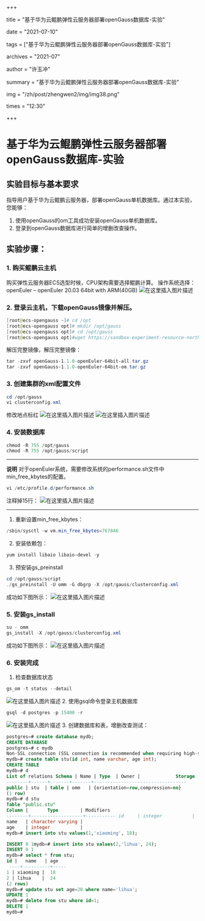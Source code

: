 ﻿+++

title = "基于华为云鲲鹏弹性云服务器部署openGauss数据库-实验"

date = "2021-07-10"

tags = ["基于华为云鲲鹏弹性云服务器部署openGauss数据库-实验"] 

archives = "2021-07" 

author = "许玉冲" 

summary = "基于华为云鲲鹏弹性云服务器部署openGauss数据库-实验"

img = "/zh/post/zhengwen2/img/img38.png" 

times = "12:30"

+++

# 基于华为云鲲鹏弹性云服务器部署openGauss数据库-实验<a name="ZH-CN_TOPIC_0000001085018737"></a>

## 实验目标与基本要求

指导用户基于华为云鲲鹏云服务器，部署openGauss单机数据库。通过本实验，您能够：

 1. 使用openGauss的om工具成功安装openGauss单机数据库。
 2. 登录到openGauss数据库进行简单的增删改查操作。

## 实验步骤：
### 1. 购买鲲鹏云主机
购买弹性云服务器ECS选型时候，CPU架构需要选择鲲鹏计算。
操作系统选择：openEuler – openEuler 20.03 64bit with ARM(40GB)
![在这里插入图片描述](https://img-blog.csdnimg.cn/20210706164107342.png?x-oss-process=image/watermark,type_ZmFuZ3poZW5naGVpdGk,shadow_10,text_aHR0cHM6Ly9ibG9nLmNzZG4ubmV0L0dhdXNzREI=,size_16,color_FFFFFF,t_70#pic_center)
### 2. 登录云主机，下载openGauss镜像并解压。
```powershell
[root@ecs-opengauss ~]# cd /opt
[root@ecs-opengauss opt]# mkdir /opt/gauss
[root@ecs-opengauss opt]# cd /opt/gauss
[root@ecs-opengauss opt]#wget https://sandbox-experiment-resource-north-4.obs.cn-north-4.myhuaweicloud.com/opengauss-install/openGauss-1.1.0-openEuler-64bit-all.tar.gz
```
解压完整镜像，解压完整镜像：
```powershell
tar -zxvf openGauss-1.1.0-openEuler-64bit-all.tar.gz
tar -zxvf openGauss-1.1.0-openEuler-64bit-om.tar.gz
```
### 3. 创建集群的xml配置文件
```powershell
cd /opt/gauss
vi clusterconfig.xml
```
修改地点标红
![在这里插入图片描述](https://img-blog.csdnimg.cn/20210706164202312.png?x-oss-process=image/watermark,type_ZmFuZ3poZW5naGVpdGk,shadow_10,text_aHR0cHM6Ly9ibG9nLmNzZG4ubmV0L0dhdXNzREI=,size_16,color_FFFFFF,t_70#pic_center)
![在这里插入图片描述](https://img-blog.csdnimg.cn/2021070616422744.png?x-oss-process=image/watermark,type_ZmFuZ3poZW5naGVpdGk,shadow_10,text_aHR0cHM6Ly9ibG9nLmNzZG4ubmV0L0dhdXNzREI=,size_16,color_FFFFFF,t_70#pic_center)
###  4. 安装数据库
```powershell
chmod -R 755 /opt/gauss
chmod -R 755 /opt/gauss/script
```
***
**说明**
对于openEuler系统，需要修改系统的performance.sh文件中min_free_kbytes的配置。
```powershell
vi /etc/profile.d/performance.sh
```
注释掉15行：
![在这里插入图片描述](https://img-blog.csdnimg.cn/20210706164306554.png#pic_center)
***
1. 重新设置min_free_kbytes：
```powershell
/sbin/sysctl -w vm.min_free_kbytes=767846
```
2. 安装依赖包：
```powershell
yum install libaio libaio-devel -y
```
3. 预安装gs_preinstall
```powershell
cd /opt/gauss/script
./gs_preinstall -U omm -G dbgrp -X /opt/gauss/clusterconfig.xml
```
成功如下图所示：
![在这里插入图片描述](https://img-blog.csdnimg.cn/20210706164344281.png?x-oss-process=image/watermark,type_ZmFuZ3poZW5naGVpdGk,shadow_10,text_aHR0cHM6Ly9ibG9nLmNzZG4ubmV0L0dhdXNzREI=,size_16,color_FFFFFF,t_70#pic_center)
### 5. 安装gs_install
```powershell
su - omm
gs_install -X /opt/gauss/clusterconfig.xml
```
成功如下图所示：
![在这里插入图片描述](https://img-blog.csdnimg.cn/20210706164422906.png?x-oss-process=image/watermark,type_ZmFuZ3poZW5naGVpdGk,shadow_10,text_aHR0cHM6Ly9ibG9nLmNzZG4ubmV0L0dhdXNzREI=,size_16,color_FFFFFF,t_70#pic_center)
### 6. 安装完成
1. 检查数据库状态
```powershell
gs_om -t status --detail
```
![在这里插入图片描述](https://img-blog.csdnimg.cn/20210706164500718.png?x-oss-process=image/watermark,type_ZmFuZ3poZW5naGVpdGk,shadow_10,text_aHR0cHM6Ly9ibG9nLmNzZG4ubmV0L0dhdXNzREI=,size_16,color_FFFFFF,t_70#pic_center)
2. 使用gsql命令登录主机数据库
```powershell
gsql -d postgres -p 15400 -r
```
![在这里插入图片描述](https://img-blog.csdnimg.cn/20210706164535169.png?x-oss-process=image/watermark,type_ZmFuZ3poZW5naGVpdGk,shadow_10,text_aHR0cHM6Ly9ibG9nLmNzZG4ubmV0L0dhdXNzREI=,size_16,color_FFFFFF,t_70#pic_center)
3. 创建数据库和表，增删改查测试：

```sql
postgres=# create database mydb;
CREATE DATABASE
postgres=# c mydb
Non-SSL connection (SSL connection is recommended when requiring high-security)You are now connected to database "mydb" as user "omm".
mydb=# create table stu(id int, name varchar, age int);
CREATE TABLE
mydb=# d                        
List of relations Schema | Name | Type  | Owner |             Storage              
--------+------+-------+-------+---------------------------------- 
public | stu  | table | omm   | {orientation=row,compression=no}
(1 row)
mydb=# d stu           
Table "public.stu" 
Column |       Type        | Modifiers 
--------+-------------------+----------- id     | integer           |  
name   | character varying |  
age    | integer           | 
mydb=# insert into stu values(1,'xiaoming', 18);

INSERT 0 1mydb=# insert into stu values(2,'lihua', 24);
INSERT 0 1
mydb=# select * from stu; 
id |   name   | age
 ----+----------+-----  
1 | xiaoming |  18  
2 | lihua    |  24
(2 rows)
mydb=# update stu set age=20 where name='lihua';
UPDATE 1
mydb=# delete from stu where id=1;
DELETE 1
mydb=# 
```
